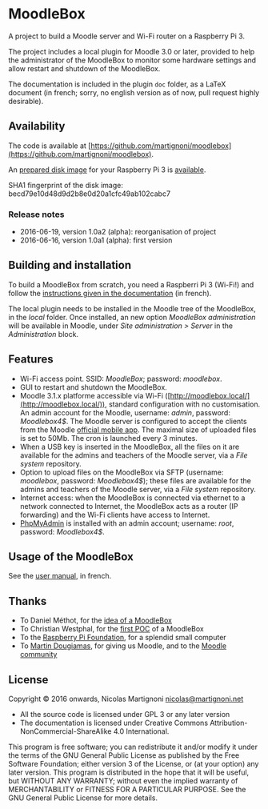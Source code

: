 # MoodleBox

A project to build a Moodle server and Wi-Fi router on a Raspberry Pi 3.

The project includes a local plugin for Moodle 3.0 or later, provided to help the administrator of the MoodleBox to monitor some hardware settings and allow restart and shutdown of the MoodleBox.

The documentation is included in the plugin `doc` folder, as a LaTeX document (in french; sorry, no english version as of now, pull request highly desirable).

## Availability

The code is available at [https://github.com/martignoni/moodlebox](https://github.com/martignoni/moodlebox).

An [prepared disk image](https://fricloud.ch/index.php/s/bjU65EHe6jdFVT6/download) for your Raspberry Pi 3 is [available](https://fricloud.ch/index.php/s/bjU65EHe6jdFVT6/download).

SHA1 fingerprint of the disk image: becd79e10d48d9d2b8e0d20a1cfc49ab102cabc7

### Release notes

* 2016-06-19, version 1.0a2 (alpha): reorganisation of project
* 2016-06-16, version 1.0a1 (alpha): first version

## Building and installation

To build a MoodleBox from scratch, you need a Raspberri Pi 3 (Wi-Fi!) and follow the [instructions given in the documentation](https://github.com/martignoni/moodlebox/blob/master/doc/Moodlebox.pdf) (in french).

The local plugin needs to be installed in the Moodle tree of the MoodleBox, in the _local_ folder. Once installed, an new option _MoodleBox administration_ will be available in Moodle, under _Site administration > Server_ in the _Administration_ block.

## Features

* Wi-Fi access point. SSID: _MoodleBox_; password: _moodlebox_.
* GUI to restart and shutdown the MoodleBox.
* Moodle 3.1.x platforme accessible via Wi-Fi ([http://moodlebox.local/](http://moodlebox.local/)), standard configuration with no customisation. An admin account for the Moodle, username: _admin_, password: _Moodlebox4$_. The Moodle server is configured to accept the clients from the Moodle [official mobile app](https://download.moodle.org/mobile/). The maximal size of uploaded files is set to 50Mb. The cron is launched every 3 minutes.
* When a USB key is inserted in the MoodleBox, all the files on it are available for the admins and teachers of the Moodle server, via a _File system_ repository.
* Option to upload files on the MoodleBox via SFTP (username: _moodlebox_, password: _Moodlebox4$_); these files are available for the admins and teachers of the Moodle server, via a _File system_ repository.
* Internet access: when the MoodleBox is connected via ethernet to a network connected to Internet, the MoodleBox acts as a router (IP forwarding) and the Wi-Fi clients have access to Internet.
* [PhpMyAdmin](http://moodlebox.local/phpmyadmin) is installed with an admin account; username: _root_, password: _Moodlebox4$_.

## Usage of the MoodleBox

See the [user manual](https://moodle.org/mod/book/view.php?id=8265), in french.

## Thanks

* To Daniel Méthot, for the [idea of a MoodleBox](https://moodle.org/mod/forum/discuss.php?d=278493)
* To Christian Westphal, for the [first POC](https://moodle.org/mod/forum/discuss.php?d=331170) of a MoodleBox
* To the [Raspberry Pi Foundation](https://www.raspberrypi.org/), for a splendid small computer
* To [Martin Dougiamas](https://en.wikipedia.org/wiki/Martin_Dougiamas), for giving us Moodle, and to the [Moodle community](https://moodle.org/)

## License

Copyright © 2016 onwards, Nicolas Martignoni <nicolas@martignoni.net>

* All the source code is licensed under GPL 3 or any later version
* The documentation is licensed under Creative Commons Attribution-NonCommercial-ShareAlike 4.0 International.

This program is free software; you can redistribute it and/or modify it under the terms of the GNU General Public License as published by the Free Software Foundation; either version 3 of the License, or (at your option) any later version. This program is distributed in the hope that it will be useful, but WITHOUT ANY WARRANTY; without even the implied warranty of MERCHANTABILITY or FITNESS FOR A PARTICULAR PURPOSE. See the GNU General Public License for more details.


